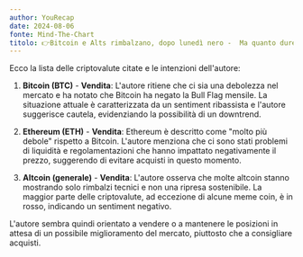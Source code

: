 ```yaml
---
author: YouRecap
date: 2024-08-06
fonte: Mind-The-Chart 
titolo: 👉Bitcoin e Alts rimbalzano, dopo lunedì nero -  Ma quanto durerà?
---
```


Ecco la lista delle criptovalute citate e le intenzioni dell'autore:

1. **Bitcoin (BTC)** - **Vendita**: L'autore ritiene che ci sia una debolezza nel mercato e ha notato che Bitcoin ha negato la Bull Flag mensile. La situazione attuale è caratterizzata da un sentiment ribassista e l'autore suggerisce cautela, evidenziando la possibilità di un downtrend.

2. **Ethereum (ETH)** - **Vendita**: Ethereum è descritto come "molto più debole" rispetto a Bitcoin. L'autore menziona che ci sono stati problemi di liquidità e regolamentazioni che hanno impattato negativamente il prezzo, suggerendo di evitare acquisti in questo momento.

3. **Altcoin (generale)** - **Vendita**: L'autore osserva che molte altcoin stanno mostrando solo rimbalzi tecnici e non una ripresa sostenibile. La maggior parte delle criptovalute, ad eccezione di alcune meme coin, è in rosso, indicando un sentiment negativo.

L'autore sembra quindi orientato a vendere o a mantenere le posizioni in attesa di un possibile miglioramento del mercato, piuttosto che a consigliare acquisti.
